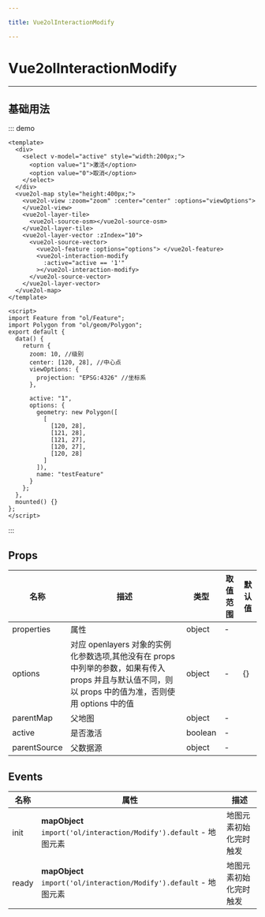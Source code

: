 ```yaml
---

title: Vue2olInteractionModify

---
```


# Vue2olInteractionModify

---

## 基础用法

::: demo

```vue
<template>
  <div>
    <select v-model="active" style="width:200px;">
      <option value="1">激活</option>
      <option value="0">取消</option>
    </select>
  </div>
  <vue2ol-map style="height:400px;">
    <vue2ol-view :zoom="zoom" :center="center" :options="viewOptions">
    </vue2ol-view>
    <vue2ol-layer-tile>
      <vue2ol-source-osm></vue2ol-source-osm>
    </vue2ol-layer-tile>
    <vue2ol-layer-vector :zIndex="10">
      <vue2ol-source-vector>
        <vue2ol-feature :options="options"> </vue2ol-feature>
        <vue2ol-interaction-modify
          :active="active == '1'"
        ></vue2ol-interaction-modify>
      </vue2ol-source-vector>
    </vue2ol-layer-vector>
  </vue2ol-map>
</template>

<script>
import Feature from "ol/Feature";
import Polygon from "ol/geom/Polygon";
export default {
  data() {
    return {
      zoom: 10, //级别
      center: [120, 28], //中心点
      viewOptions: {
        projection: "EPSG:4326" //坐标系
      },

      active: "1",
      options: {
        geometry: new Polygon([
          [
            [120, 28],
            [121, 28],
            [121, 27],
            [120, 27],
            [120, 28]
          ]
        ]),
        name: "testFeature"
      }
    };
  },
  mounted() {}
};
</script>
```

:::

## Props

| 名称         | 描述                                                                                                                                                  | 类型    | 取值范围 | 默认值 |
| ------------ | ----------------------------------------------------------------------------------------------------------------------------------------------------- | ------- | -------- | ------ |
| properties   | 属性                                                                                                                                                  | object  | -        |        |
| options      | 对应 openlayers 对象的实例化参数选项,其他没有在 props 中列举的参数，如果有传入 props 并且与默认值不同，则以 props 中的值为准，否则使用 options 中的值 | object  | -        | {}     |
| parentMap    | 父地图                                                                                                                                                | object  | -        |        |
| active       | 是否激活                                                                                                                                              | boolean | -        |        |
| parentSource | 父数据源                                                                                                                                              | object  | -        |        |

## Events

| 名称  | 属性                                                               | 描述                   |
| ----- | ------------------------------------------------------------------ | ---------------------- |
| init  | **mapObject** `import('ol/interaction/Modify').default` - 地图元素 | 地图元素初始化完时触发 |
| ready | **mapObject** `import('ol/interaction/Modify').default` - 地图元素 | 地图元素初始化完时触发 |
